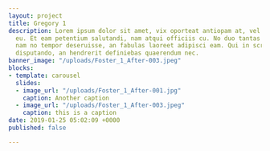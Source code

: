 ```yaml
---
layout: project
title: Gregory 1
description: Lorem ipsum dolor sit amet, vix oporteat antiopam at, vel paulo signiferumque
  eu. Et eam petentium salutandi, nam atqui officiis cu. No duo tantas voluptatum,
  nam no tempor deseruisse, an fabulas laoreet adipisci eam. Qui in scripta ceteros
  disputando, an hendrerit definiebas quaerendum nec.
banner_image: "/uploads/Foster_1_After-003.jpeg"
blocks:
- template: carousel
  slides:
  - image_url: "/uploads/Foster_1_After-001.jpg"
    caption: Another caption
  - image_url: "/uploads/Foster_1_After-003.jpeg"
    caption: this is a caption
date: 2019-01-25 05:02:09 +0000
published: false

---
```

